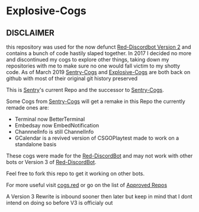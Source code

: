 # Explosive-Cogs

## DISCLAIMER
this repository was used for the now defunct [Red-Discordbot Version 2](https://github.com/Cog-Creators/Red-DiscordBot/tree/develop) and contains a bunch of code hastily slaped together.
In 2017 I decided no more and discontinued my cogs to explore other things, taking down my repositories with me to make sure no one would fall victim to my shotty code.
As of March 2019 [Sentry-Cogs](https://github.com/Jan200101/Sentry-Cogs) and [Explosive-Cogs](https://github.com/Jan200101/Explosive-Cogs) are both back on github with most of their original git history preserved

This is [Sentry](https://github.com/Jan200101)'s current Repo and the successor to [Sentry-Cogs](https://github.com/Jan200101/Sentry-Cogs).

Some Cogs from [Sentry-Cogs](https://github.com/Jan200101/Sentry-Cogs) will get a remake in this Repo the currently remade ones are:
 - Terminal now BetterTerminal
 - Embedsay now EmbedNotification
 - ChannnelInfo is still ChannelInfo
 - GCalendar is a revived version of CSGOPlaytest made to work on a standalone basis

These cogs were made for the [Red-DiscordBot](https://github.com/Twentysix26/Red-DiscordBot) and may not work with other bots or Version 3 of [Red-DiscordBot](https://github.com/Twentysix26/Red-DiscordBot).

Feel free to fork this repo to get it working on other bots.

For more useful visit [cogs.red](http://cogs.red/) or go on the list of [Approved Repos](https://twentysix26.github.io/Red-Docs/red_cog_approved_repos/)

A Version 3 Rewrite is inbound sooner then later but keep in mind that I dont intend on doing so before V3 is officialy out
